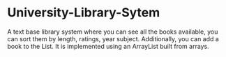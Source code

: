 # University-Library-Sytem
A text base library system where you can see all the books available, you can sort them by length, ratings, year subject.  Additionally, you can add a book to the List. It is implemented using an ArrayList built from arrays.
